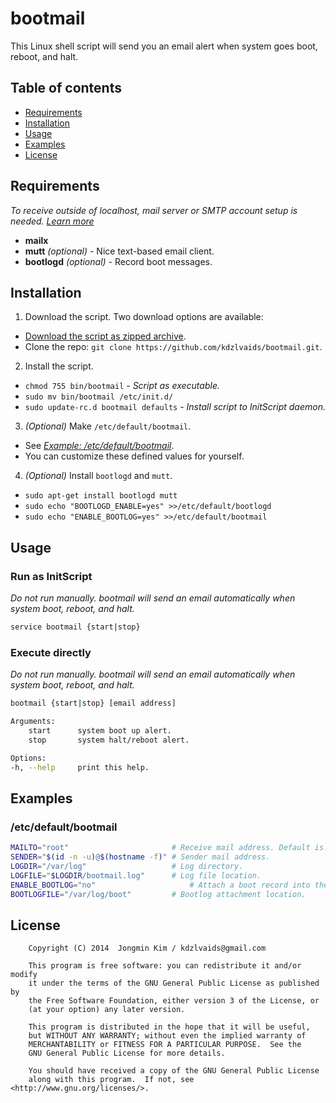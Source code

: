 # bootmail

This Linux shell script will send you an email alert when system goes boot, reboot, and halt.

## Table of contents

 - [Requirements](#requirements)
 - [Installation](#installation)
 - [Usage](#usage)
 - [Examples](#examples)
 - [License](#license)

## Requirements

*To receive outside of localhost, mail server or SMTP account setup is needed. [Learn more](https://wiki.debian.org/Mutt)*

 - **mailx**
 - **mutt** *(optional)*  - Nice text-based email client.
 - **bootlogd** *(optional)*  - Record boot messages.

## Installation
1. Download the script.
Two download options are available:
 - [Download the script as zipped archive](https://github.com/kdzlvaids/bootmail/archive/master.zip).
 - Clone the repo: `git clone https://github.com/kdzlvaids/bootmail.git`.

2. Install the script.
 - `chmod 755 bin/bootmail` - *Script as executable.*
 - `sudo mv bin/bootmail /etc/init.d/`
 - `sudo update-rc.d bootmail defaults` - *Install script to InitScript daemon.*

3. *(Optional)* Make `/etc/default/bootmail`.
 - See *[Example: /etc/default/bootmail](#etcdefaultbootmail)*.
 - You can customize these defined values for yourself.

4. *(Optional)* Install `bootlogd` and `mutt`.
 - `sudo apt-get install bootlogd mutt`
 - `sudo echo "BOOTLOGD_ENABLE=yes" >>/etc/default/bootlogd`
 - `sudo echo "ENABLE_BOOTLOG=yes" >>/etc/default/bootmail`

## Usage

### Run as InitScript

*Do not run manually. bootmail will send an email automatically when system boot, reboot, and halt.*
```bash
service bootmail {start|stop}
```
### Execute directly

*Do not run manually. bootmail will send an email automatically when system boot, reboot, and halt.*
```bash
bootmail {start|stop} [email address]

Arguments:
    start      system boot up alert.
    stop       system halt/reboot alert.

Options:
-h, --help     print this help.
```

## Examples

### /etc/default/bootmail

```bash
MAILTO="root"                       # Receive mail address. Default is: 'root' in your local machine.
SENDER="$(id -n -u)@$(hostname -f)" # Sender mail address.
LOGDIR="/var/log"                   # Log directory.
LOGFILE="$LOGDIR/bootmail.log"      # Log file location.
ENABLE_BOOTLOG="no"                     # Attach a boot record into the boot up mail.
BOOTLOGFILE="/var/log/boot"         # Bootlog attachment location.
```

## License

```
    Copyright (C) 2014  Jongmin Kim / kdzlvaids@gmail.com

    This program is free software: you can redistribute it and/or modify
    it under the terms of the GNU General Public License as published by
    the Free Software Foundation, either version 3 of the License, or
    (at your option) any later version.

    This program is distributed in the hope that it will be useful,
    but WITHOUT ANY WARRANTY; without even the implied warranty of
    MERCHANTABILITY or FITNESS FOR A PARTICULAR PURPOSE.  See the
    GNU General Public License for more details.

    You should have received a copy of the GNU General Public License
    along with this program.  If not, see <http://www.gnu.org/licenses/>.
```
